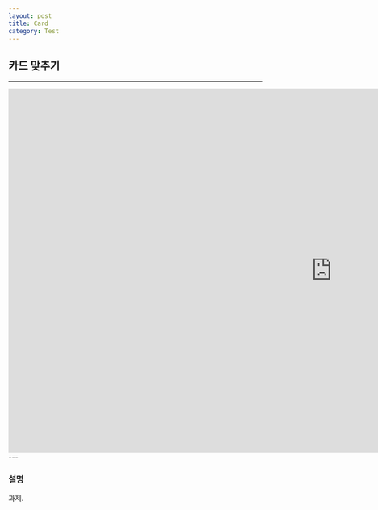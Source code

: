 ```yaml
---
layout: post
title: Card
category: Test
---
```

## 카드 맞추기

___
<iframe width="1280" height="720" src="https://www.youtube.com/embed/a1Rhrqy6evQ" title="카드맞추기 과제" frameborder="0" allow="accelerometer; autoplay; clipboard-write; encrypted-media; gyroscope; picture-in-picture; web-share" referrerpolicy="strict-origin-when-cross-origin" allowfullscreen></iframe>
---

### 설명

과제.